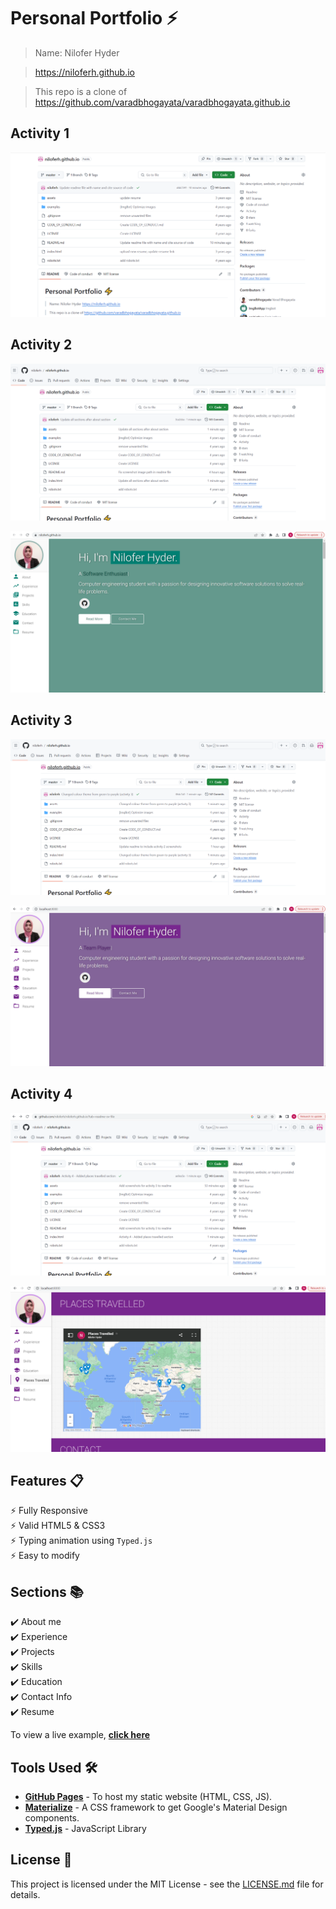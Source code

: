 # Personal Portfolio ⚡️ 

> Name: Nilofer Hyder

> https://niloferh.github.io

> This repo is a clone of https://github.com/varadbhogayata/varadbhogayata.github.io

## Activity 1
<p align="center"> 
  <kbd>
    <img src="assets/screenshots/Activity_1_Repo_Screenshot.png">
  </a>
  </kbd>
</p>

## Activity 2
<p align="center"> 
  <kbd>
    <img src="assets/screenshots/Activity_2_Repo_Screenshot.png">
  </a>
  </kbd>
</p>
<p align="center"> 
  <kbd>
    <img src="assets/screenshots/Activity_2_Website_Screenshot.png">
  </a>
  </kbd>
</p>

## Activity 3
<p align="center"> 
  <kbd>
    <img src="assets/screenshots/Activity_3_Repo_Screenshot.png">
  </a>
  </kbd>
</p>
<p align="center"> 
  <kbd>
    <img src="assets/screenshots/Activity_3_Website_Screenshot.png">
  </a>
  </kbd>
</p>

## Activity 4
<p align="center"> 
  <kbd>
    <img src="assets/screenshots/Activity_4_Repo_Screenshot.png">
  </a>
  </kbd>
</p>
<p align="center"> 
  <kbd>
    <img src="assets/screenshots/Activity_4_Website_Screenshot.png">
  </a>
  </kbd>
</p>

## Features 📋
⚡️ Fully Responsive\
⚡️ Valid HTML5 & CSS3\
⚡️ Typing animation using `Typed.js`\
⚡️ Easy to modify

## Sections 📚
✔️ About me\
✔️ Experience\
✔️ Projects \
✔️ Skills \
✔️ Education\
✔️ Contact Info\
✔️ Resume

To view a live example, **[click here](https://niloferh.github.io/)**

## Tools Used 🛠️
* [<b>GitHub Pages</b>](https://create-react-app.dev/docs/deployment/#github-pages) - To host my static website (HTML, CSS, JS).
* [<b>Materialize</b>](https://materializecss.com/) - A CSS framework to get Google's Material Design components.
* [<b>Typed.js</b>](https://mattboldt.com/demos/typed-js/) - JavaScript Library

## License 📄
This project is licensed under the MIT License - see the [LICENSE.md](./LICENSE) file for details.
